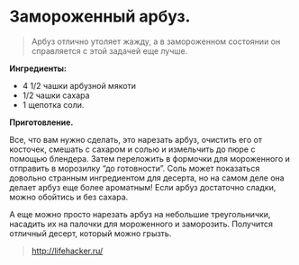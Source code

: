 # Замороженный арбуз.
> Арбуз отлично утоляет жажду, а в замороженном состоянии он справляется с этой задачей еще лучше.

**Ингредиенты:**

- 4 1/2 чашки арбузной мякоти
- 1/2 чашки сахара
- 1 щепотка соли.

**Приготовление.**

Все, что вам нужно сделать, это нарезать арбуз, очистить его от косточек, смешать с сахаром и солью и измельчить до пюре с помощью блендера. Затем переложить в формочки для мороженного и отправить в морозилку “до готовности”. Соль может показаться довольно странным ингредиентом для десерта, но на самом деле она делает арбуз еще более ароматным! Если арбуз достаточно сладки, можно обойтись и без сахара.

А еще можно просто нарезать арбуз на небольшие треугольнички, насадить их на палочки для мороженного и заморозить. Получится отличный десерт, который можно грызть.

> http://lifehacker.ru/
